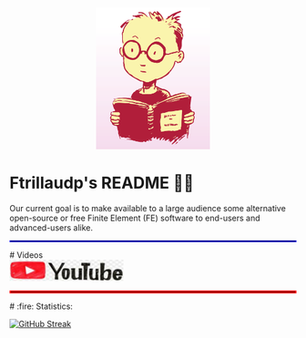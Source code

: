 <!--
- 🔭 currently working on ...
- 🌱 currently learning ...
- 💬 Ask me about ...
- 📫 How to reach me: ...
- ⚡ Fun fact: ...
-->

<div id="header" align="center">
  <img src="./Pictures/geek.png" width="200"/>
</div>

# Ftrillaudp's README 🧑‍🔬

Our current goal is to make available to a large audience some alternative open-source or free Finite Element (FE) software to end-users and advanced-users alike.

<hr style="border:1px solid blue">
# Videos

<div align="left">
 <a href="https://www.youtube.com/user/IINGENUNAM">
    <img src="./Pictures/youtube.jpeg" width="200">
 </a>
</div>


<hr style="border:2px solid red">
# :fire: Statistics:

[![GitHub Streak](http://github-readme-streak-stats.herokuapp.com?user=your-github-username&theme=dark&background=000000)](https://git.io/streak-stats)
